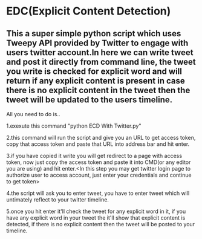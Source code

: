 EDC(Explicit Content Detection)
===========================================================================================================================================
This a super simple python script which uses Tweepy API provided by Twitter to engage with users twitter account.In here we can write tweet and post it directly from command line, the tweet you write is checked for explicit word and will return if any explicit content is present  in case there is no explicit content in the tweet then the tweet will be updated to the users timeline. 
-------------------------------------------------------------------------------------------------------------------------------------------
All you need to do is..

1.exexute this command "python ECD With Twitter.py"

2.this command will run the script and give you an URL to get access token, copy that access token and paste that URL into address bar and hit enter.

3.if you have copied it write you will get redirect to a page with access token, now just copy the access token and paste it into CMD(or any editor you are using) and hit enter.<In this step you may get twitter login page to authorize user to access account, just enter your credentials and continue to get token>

4.the script will ask you to enter tweet, you have to enter tweet which will untimately reflect to your twitter timeline.

5.once you hit enter it'll check the tweet for any explicit word in it, if you have any explicit word in your tweet the it'll show that explicit content is detected, if there is no explicit content then the tweet will be posted to your timeline.


